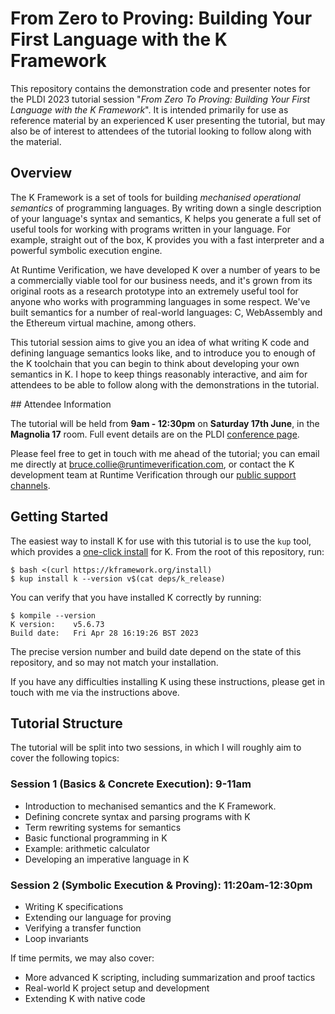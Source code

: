 # From Zero to Proving: Building Your First Language with the K Framework

This repository contains the demonstration code and presenter notes for the PLDI
2023 tutorial session "_From Zero To Proving: Building Your First Language with
the K Framework_". It is intended primarily for use as reference material by an
experienced K user presenting the tutorial, but may also be of interest to
attendees of the tutorial looking to follow along with the material.

## Overview

The K Framework is a set of tools for building _mechanised operational
semantics_ of programming languages. By writing down a single description of
your language's syntax and semantics, K helps you generate a full set of useful
tools for working with programs written in your language. For example, straight
out of the box, K provides you with a fast interpreter and a powerful symbolic
execution engine.

At Runtime Verification, we have developed K over a number of years to be a
commercially viable tool for our business needs, and it's grown from its
original roots as a research prototype into an extremely useful tool for anyone
who works with programming languages in some respect. We've built semantics for
a number of real-world languages: C, WebAssembly and the Ethereum virtual
machine, among others.

This tutorial session aims to give you an idea of what writing K code and
defining language semantics looks like, and to introduce you to enough of the K
toolchain that you can begin to think about developing your own semantics in K.
I hope to keep things reasonably interactive, and aim for attendees to be able
to follow along with the demonstrations in the tutorial.

## Attendee Information

The tutorial will be held from **9am - 12:30pm** on **Saturday 17th June**, in
the **Magnolia 17** room. Full event details are on the PLDI
[conference page][researchr].

Please feel free to get in touch with me ahead of the tutorial; you can email me
directly at
[bruce.collie@runtimeverification.com](mailto:bruce.collie@runtimeverification.com),
or contact the K development team at Runtime Verification through our
[public support channels][support].

## Getting Started

The easiest way to install K for use with this tutorial is to use the `kup`
tool, which provides a [one-click install][kup-install] for K. From the root of
this repository, run:
```console
$ bash <(curl https://kframework.org/install)
$ kup install k --version v$(cat deps/k_release)
```

You can verify that you have installed K correctly by running:
```console
$ kompile --version
K version:    v5.6.73
Build date:   Fri Apr 28 16:19:26 BST 2023
```

The precise version number and build date depend on the state of this
repository, and so may not match your installation.

If you have any difficulties installing K using these instructions, please get
in touch with me via the instructions above.

## Tutorial Structure

The tutorial will be split into two sessions, in which I will roughly aim to
cover the following topics:

### Session 1 (Basics & Concrete Execution): 9-11am

* Introduction to mechanised semantics and the K Framework.
* Defining concrete syntax and parsing programs with K
* Term rewriting systems for semantics
* Basic functional programming in K
* Example: arithmetic calculator
* Developing an imperative language in K

### Session 2 (Symbolic Execution & Proving): 11:20am-12:30pm

* Writing K specifications
* Extending our language for proving
* Verifying a transfer function
* Loop invariants

If time permits, we may also cover:
* More advanced K scripting, including summarization and proof tactics
* Real-world K project setup and development
* Extending K with native code

[kup-install]: https://github.com/runtimeverification/k#quick-start
[researchr]: https://pldi23.sigplan.org/details/pldi-2023-tutorials/5/From-Zero-to-Proving-Building-Your-First-Language-with-the-K-Framework
[support]: https://kframework.org/
